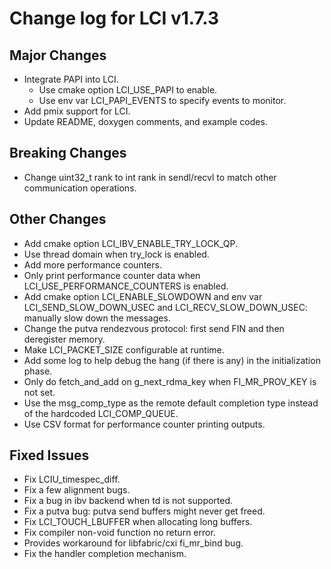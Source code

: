 # Change log for LCI v1.7.3

## Major Changes
- Integrate PAPI into LCI.
  - Use cmake option LCI_USE_PAPI to enable.
  - Use env var LCI_PAPI_EVENTS to specify events to monitor.
- Add pmix support for LCI.
- Update README, doxygen comments, and example codes.

## Breaking Changes
- Change uint32_t rank to int rank in sendl/recvl to match other
  communication operations.

## Other Changes
- Add cmake option LCI_IBV_ENABLE_TRY_LOCK_QP.
- Use thread domain when try_lock is enabled.
- Add more performance counters.
- Only print performance counter data when 
  LCI_USE_PERFORMANCE_COUNTERS is enabled.
- Add cmake option LCI_ENABLE_SLOWDOWN and env var 
  LCI_SEND_SLOW_DOWN_USEC and LCI_RECV_SLOW_DOWN_USEC: 
  manually slow down the messages.
- Change the putva rendezvous protocol: first send FIN and then 
  deregister memory.
- Make LCI_PACKET_SIZE configurable at runtime.
- Add some log to help debug the hang (if there is any) in the 
  initialization phase.
- Only do fetch_and_add on g_next_rdma_key when FI_MR_PROV_KEY is 
  not set.
- Use the msg_comp_type as the remote default completion type 
  instead of the hardcoded LCI_COMP_QUEUE.
- Use CSV format for performance counter printing outputs.

## Fixed Issues
- Fix LCIU_timespec_diff.
- Fix a few alignment bugs.
- Fix a bug in ibv backend when td is not supported.
- Fix a putva bug: putva send buffers might never get freed.
- Fix LCI_TOUCH_LBUFFER when allocating long buffers.
- Fix compiler non-void function no return error.
- Provides workaround for libfabric/cxi fi_mr_bind bug.
- Fix the handler completion mechanism.